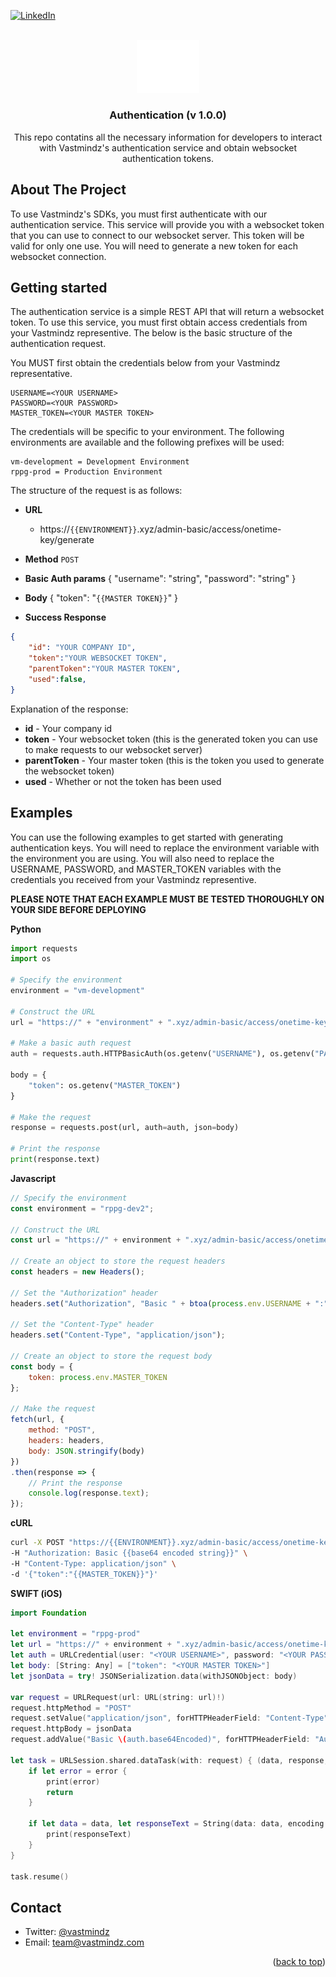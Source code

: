 <!-- Improved compatibility of back to top link: See: https://github.com/othneildrew/Best-README-Template/pull/73 -->
<a name="readme-top"></a>
<!--
*** Thanks for checking out the Best-README-Template. If you have a suggestion
*** that would make this better, please fork the repo and create a pull request
*** or simply open an issue with the tag "enhancement".
*** Don't forget to give the project a star!
*** Thanks again! Now go create something AMAZING! :D
-->



<!-- PROJECT SHIELDS -->
<!--
*** I'm using markdown "reference style" links for readability.
*** Reference links are enclosed in brackets [ ] instead of parentheses ( ).
*** See the bottom of this document for the declaration of the reference variables
*** for contributors-url, forks-url, etc. This is an optional, concise syntax you may use.
*** https://www.markdownguide.org/basic-syntax/#reference-style-links
-->
<!-- [![Contributors][contributors-shield]][contributors-url]
[![Forks][forks-shield]][forks-url]
[![Stargazers][stars-shield]][stars-url]
[![Issues][issues-shield]][issues-url]
[![MIT License][license-shield]][license-url] -->
[![LinkedIn][linkedin-shield]][linkedin-url]


<!-- PROJECT LOGO -->
<br />
<div align="center">
  <a href="https://github.com/github_username/repo_name">
    <img src="images/white_logo.png" alt="Logo" width="100" height="">
  </a>

<h3 align="center">Authentication (v 1.0.0)</h3>

  <p align="center">
    This repo contatins all the necessary information for developers to interact with Vastmindz's authentication service and obtain websocket authentication tokens.
    <br />
  </p>
</div>


<!-- ABOUT THE PROJECT -->
## About The Project

To use Vastmindz's SDKs, you must first authenticate with our authentication service. This service will provide you with a websocket token that you can use to connect to our websocket server. This token will be valid for only one use. You will need to generate a new token for each websocket connection.


<!-- GETTING STARTED -->
## Getting started
The authentication service is a simple REST API that will return a websocket token. To use this service, you must first obtain access credentials from your Vastmindz representive. The below is the basic structure of the authentication request.

You MUST first obtain the credentials below from your Vastmindz representative.

```
USERNAME=<YOUR USERNAME>
PASSWORD=<YOUR PASSWORD>
MASTER_TOKEN=<YOUR MASTER TOKEN>
```

The credentials will be specific to your environment. The following environments are available and the following prefixes will be used:
```
vm-development = Development Environment
rppg-prod = Production Environment
```

The structure of the request is as follows:

- **URL**
  - https://```{{ENVIRONMENT}}```.xyz/admin-basic/access/onetime-key/generate
- **Method**
    `POST`
- **Basic Auth params**
        {
            "username": "string",
            "password": "string"
        }
- **Body**
    {
        "token": "```{{MASTER TOKEN}}```"
    }

- **Success Response**
```JSON
{
    "id": "YOUR COMPANY ID",
    "token":"YOUR WEBSOCKET TOKEN",
    "parentToken":"YOUR MASTER TOKEN",
    "used":false,
}
```
Explanation of the response:
- **id** - Your company id
- **token** - Your websocket token (this is the generated token you can use to make requests to our websocket server)
- **parentToken** - Your master token (this is the token you used to generate the websocket token)
- **used** - Whether or not the token has been used

<!-- EXAMPLES -->
## Examples

You can use the following examples to get started with generating authentication keys. You will need to replace the environment variable with the environment you are using. You will also need to replace the USERNAME, PASSWORD, and MASTER_TOKEN variables with the credentials you received from your Vastmindz representive.

**PLEASE NOTE THAT EACH EXAMPLE MUST BE TESTED THOROUGHLY ON YOUR SIDE BEFORE DEPLOYING**

**Python**
```python
import requests
import os

# Specify the environment
environment = "vm-development"

# Construct the URL
url = "https://" + "environment" + ".xyz/admin-basic/access/onetime-key/generate"

# Make a basic auth request
auth = requests.auth.HTTPBasicAuth(os.getenv("USERNAME"), os.getenv("PASSWORD"))

body = {
    "token": os.getenv("MASTER_TOKEN")
}

# Make the request
response = requests.post(url, auth=auth, json=body)

# Print the response
print(response.text)
```

**Javascript**
```javascript
// Specify the environment
const environment = "rppg-dev2";

// Construct the URL
const url = "https://" + environment + ".xyz/admin-basic/access/onetime-key/generate";

// Create an object to store the request headers
const headers = new Headers();

// Set the "Authorization" header
headers.set("Authorization", "Basic " + btoa(process.env.USERNAME + ":" + process.env.PASSWORD));

// Set the "Content-Type" header
headers.set("Content-Type", "application/json");

// Create an object to store the request body
const body = {
    token: process.env.MASTER_TOKEN
};

// Make the request
fetch(url, {
    method: "POST",
    headers: headers,
    body: JSON.stringify(body)
})
.then(response => {
    // Print the response
    console.log(response.text);
});
```

**cURL**
```bash
curl -X POST "https://{{ENVIRONMENT}}.xyz/admin-basic/access/onetime-key/generate" \
-H "Authorization: Basic {{base64 encoded string}}" \
-H "Content-Type: application/json" \
-d '{"token":"{{MASTER_TOKEN}}"}'
```

**SWIFT (iOS)**
```swift
import Foundation

let environment = "rppg-prod"
let url = "https://" + environment + ".xyz/admin-basic/access/onetime-key/generate"
let auth = URLCredential(user: "<YOUR USERNAME>", password: "<YOUR PASSWROD>", persistence: .none)
let body: [String: Any] = ["token": "<YOUR MASTER TOKEN>"]
let jsonData = try! JSONSerialization.data(withJSONObject: body)

var request = URLRequest(url: URL(string: url)!)
request.httpMethod = "POST"
request.setValue("application/json", forHTTPHeaderField: "Content-Type")
request.httpBody = jsonData
request.addValue("Basic \(auth.base64Encoded)", forHTTPHeaderField: "Authorization")

let task = URLSession.shared.dataTask(with: request) { (data, response, error) in
    if let error = error {
        print(error)
        return
    }

    if let data = data, let responseText = String(data: data, encoding: .utf8) {
        print(responseText)
    }
}

task.resume()
```

<!-- CONTACT -->
## Contact

- Twitter: [@vastmindz](https://twitter.com/vastmindz)
- Email: team@vastmindz.com

<p align="right">(<a href="#readme-top">back to top</a>)</p>

<!-- MARKDOWN LINKS & IMAGES -->
<!-- https://www.markdownguide.org/basic-syntax/#reference-style-links -->
[contributors-shield]: https://img.shields.io/github/contributors/github_username/repo_name.svg?style=for-the-badge
[contributors-url]: https://github.com/github_username/repo_name/graphs/contributors
[forks-shield]: https://img.shields.io/github/forks/github_username/repo_name.svg?style=for-the-badge
[forks-url]: https://github.com/github_username/repo_name/network/members
[stars-shield]: https://img.shields.io/github/stars/github_username/repo_name.svg?style=for-the-badge
[stars-url]: https://github.com/github_username/repo_name/stargazers
[issues-shield]: https://img.shields.io/github/issues/github_username/repo_name.svg?style=for-the-badge
[issues-url]: https://github.com/github_username/repo_name/issues
[license-shield]: https://img.shields.io/github/license/github_username/repo_name.svg?style=for-the-badge
[license-url]: https://github.com/Vastmindz-Public-Repository/Web-SDK/blob/master/LICENSE.txt
[linkedin-shield]: https://img.shields.io/badge/-LinkedIn-black.svg?style=for-the-badge&logo=linkedin&colorB=555
[linkedin-url]: https://www.linkedin.com/company/28917477/admin/
[product-screenshot]: images/screenshot.png
[Next.js]: https://img.shields.io/badge/next.js-000000?style=for-the-badge&logo=nextdotjs&logoColor=white
[Next-url]: https://nextjs.org/
[React.js]: https://img.shields.io/badge/React-20232A?style=for-the-badge&logo=react&logoColor=61DAFB
[React-url]: https://reactjs.org/
[Vue.js]: https://img.shields.io/badge/Vue.js-35495E?style=for-the-badge&logo=vuedotjs&logoColor=4FC08D
[Vue-url]: https://vuejs.org/
[Angular.io]: https://img.shields.io/badge/Angular-DD0031?style=for-the-badge&logo=angular&logoColor=white
[Angular-url]: https://angular.io/
[Svelte.dev]: https://img.shields.io/badge/Svelte-4A4A55?style=for-the-badge&logo=svelte&logoColor=FF3E00
[Svelte-url]: https://svelte.dev/
[Laravel.com]: https://img.shields.io/badge/Laravel-FF2D20?style=for-the-badge&logo=laravel&logoColor=white
[Laravel-url]: https://laravel.com
[Bootstrap.com]: https://img.shields.io/badge/Bootstrap-563D7C?style=for-the-badge&logo=bootstrap&logoColor=white
[Bootstrap-url]: https://getbootstrap.com
[JQuery.com]: https://img.shields.io/badge/jQuery-0769AD?style=for-the-badge&logo=jquery&logoColor=white
[JQuery-url]: https://jquery.com 


